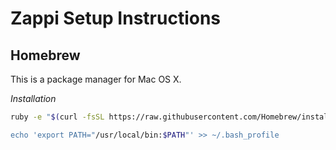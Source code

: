 # Zappi Setup Instructions

## Homebrew

This is a package manager for Mac OS X.

*Installation*

```bash
ruby -e "$(curl -fsSL https://raw.githubusercontent.com/Homebrew/install/master/install)” 

echo 'export PATH="/usr/local/bin:$PATH"' >> ~/.bash_profile 
```
